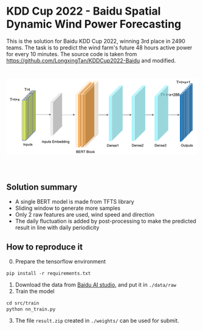 
# KDD Cup 2022 - Baidu Spatial Dynamic Wind Power Forecasting

This is the solution for Baidu KDD Cup 2022, winning 3rd place in 2490 teams. 
The task is to predict the wind farm's future 48 hours active power for every 10 minutes.
The source code is taken from https://github.com/LongxingTan/KDDCup2022-Baidu and modified.

<h1 align="center">
<img src="./data/user_data/model.png" width="700" align=center/>
</h1><br>

## Solution summary
- A single BERT model is made from TFTS library
- Sliding window to generate more samples
- Only 2 raw features are used, wind speed and direction
- The daily fluctuation is added by post-processing to make the predicted result in line with daily periodicity

## How to reproduce it
0. Prepare the tensorflow environment
```shell
pip install -r requirements.txt
```
1. Download the data from [Baidu AI studio](https://aistudio.baidu.com/aistudio/competition/detail/152/0/introduction), and put it in `./data/raw`
2. Train the model
```shell
cd src/train
python nn_train.py
```
3. The file `result.zip` created in `./weights/` can be used for submit. 




